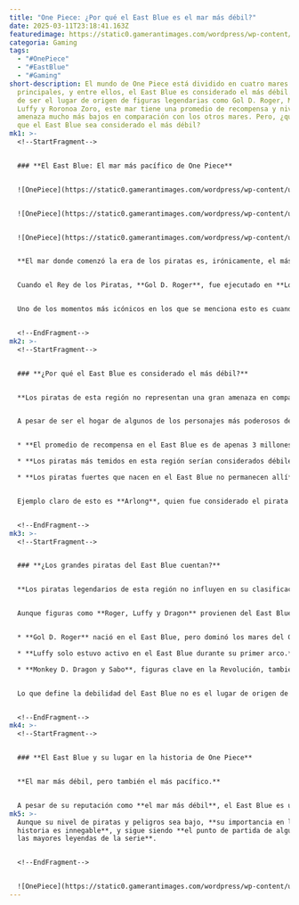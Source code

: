 ```yaml
---
title: "One Piece: ¿Por qué el East Blue es el mar más débil?"
date: 2025-03-11T23:18:41.163Z
featuredimage: https://static0.gamerantimages.com/wordpress/wp-content/uploads/2025/03/one-piece-why-east-blue-is-the-weakest-sea.JPG?q=70&fit=crop&w=1140&h=&dpr=1
categoria: Gaming
tags:
  - "#OnePiece"
  - "#EastBlue"
  - "#Gaming"
short-description: El mundo de One Piece está dividido en cuatro mares
  principales, y entre ellos, el East Blue es considerado el más débil. A pesar
  de ser el lugar de origen de figuras legendarias como Gol D. Roger, Monkey D.
  Luffy y Roronoa Zoro, este mar tiene una promedio de recompensa y nivel de
  amenaza mucho más bajos en comparación con los otros mares. Pero, ¿qué hace
  que el East Blue sea considerado el más débil?
mk1: >-
  <!--StartFragment-->


  ### **El East Blue: El mar más pacífico de One Piece**


  ![OnePiece](https://static0.gamerantimages.com/wordpress/wp-content/uploads/2025/02/one-piece-nami-east-blue.jpg?q=49&fit=crop&w=750&h=422&dpr=2 "OnePiece")


  ![OnePiece](https://static0.gamerantimages.com/wordpress/wp-content/uploads/2025/02/zoro-east-blue-one-piece.jpg?q=49&fit=crop&w=750&h=422&dpr=2 "OnePiece")


  ![OnePiece](https://static0.gamerantimages.com/wordpress/wp-content/uploads/2024/11/episode-of-east-blue-luffy-and-his-four-crewmates-great-adventure-special-1.jpg?q=49&fit=crop&w=750&h=422&dpr=2 "OnePiece")


  **El mar donde comenzó la era de los piratas es, irónicamente, el más tranquilo.**


  Cuando el Rey de los Piratas, **Gol D. Roger**, fue ejecutado en **Loguetown**, inició la **Gran Era de los Piratas**, motivando a miles de aventureros a zarpar en busca del **One Piece**. Sin embargo, a lo largo de la serie, se ha mencionado en múltiples ocasiones que el **East Blue es el más inofensivo de los cuatro mares**.


  Uno de los momentos más icónicos en los que se menciona esto es cuando **Dracule Mihawk**, en el capítulo 51, señala que el **East Blue es, con diferencia, el mar más débil**. **Shiki**, el León Dorado, también se mostró sorprendido e indignado al saber que Roger sería ejecutado en un lugar tan "insignificante".


  <!--EndFragment-->
mk2: >-
  <!--StartFragment-->


  ### **¿Por qué el East Blue es considerado el más débil?**


  **Los piratas de esta región no representan una gran amenaza en comparación con los de otros mares.**


  A pesar de ser el hogar de algunos de los personajes más poderosos de la serie, el **nivel general de los piratas en el East Blue es bastante bajo**. En comparación con los otros mares:


  * **El promedio de recompensa en el East Blue es de apenas 3 millones de berries**, mucho menor que en otros mares.

  * **Los piratas más temidos en esta región serían considerados débiles en otros lugares**.

  * **Los piratas fuertes que nacen en el East Blue no permanecen allí**, sino que parten al **Grand Line** para perseguir sus ambiciones.


  Ejemplo claro de esto es **Arlong**, quien fue considerado el pirata más peligroso del East Blue antes de la llegada de Luffy. **Zoro**, por su parte, fue reconocido como el mejor espadachín de la región, a pesar de que en ese momento aún tenía mucho que mejorar.


  <!--EndFragment-->
mk3: >-
  <!--StartFragment-->


  ### **¿Los grandes piratas del East Blue cuentan?**


  **Los piratas legendarios de esta región no influyen en su clasificación.**


  Aunque figuras como **Roger, Luffy y Dragon** provienen del East Blue, no se consideran "piratas del East Blue", ya que sus actividades principales ocurrieron en el **Grand Line**.


  * **Gol D. Roger** nació en el East Blue, pero dominó los mares del Grand Line.

  * **Luffy solo estuvo activo en el East Blue durante su primer arco.**

  * **Monkey D. Dragon y Sabo**, figuras clave en la Revolución, también provienen del East Blue, pero su impacto se desarrolla en otros mares.


  Lo que define la debilidad del East Blue no es el lugar de origen de los piratas, sino **el nivel general de peligrosidad y las amenazas que operan en sus aguas**.


  <!--EndFragment-->
mk4: >-
  <!--StartFragment-->


  ### **El East Blue y su lugar en la historia de One Piece**


  **El mar más débil, pero también el más pacífico.**


  A pesar de su reputación como **el mar más débil**, el East Blue es un **punto clave en la historia de One Piece**. Fue el lugar donde **Luffy comenzó su viaje**, y donde personajes fundamentales como **Zoro, Nami, Usopp y Sanji** se unieron a la tripulación de los Sombrero de Paja.
mk5: >-
  Aunque su nivel de piratas y peligros sea bajo, **su importancia en la
  historia es innegable**, y sigue siendo **el punto de partida de algunas de
  las mayores leyendas de la serie**.


  <!--EndFragment-->


  ![OnePiece](https://static0.gamerantimages.com/wordpress/wp-content/uploads/2025/01/roger-execution-one-piece.jpg?q=49&fit=crop&w=825&dpr=2 "OnePiece")
---
```

